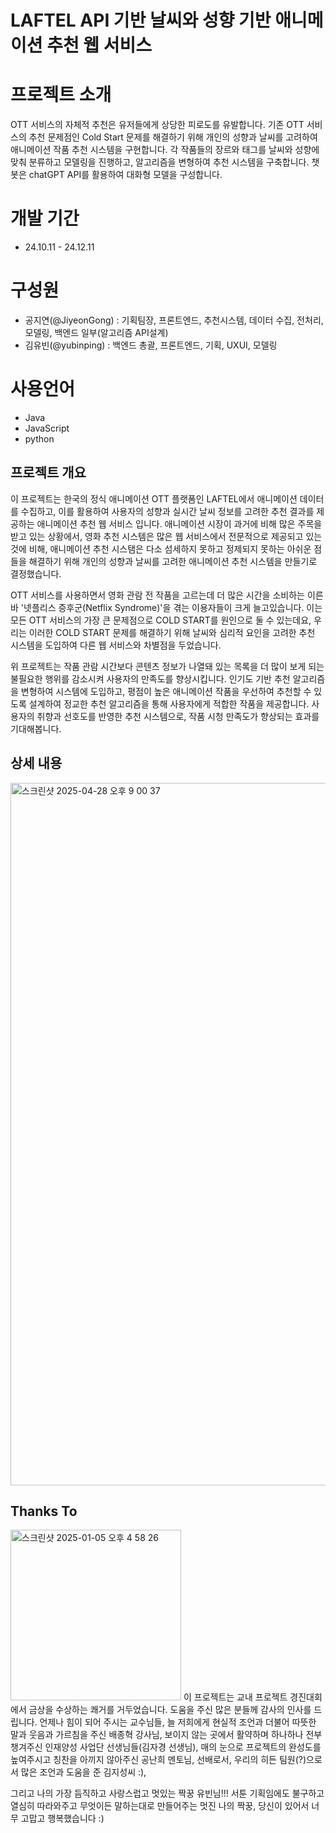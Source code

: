 # LAFTEL API 기반 날씨와 성향 기반 애니메이션 추천 웹 서비스

# 프로젝트 소개
OTT 서비스의 자체적 추천은 유저들에게 상당한 피로도를 유발합니다. 기존 OTT 서비스의 추천 문제점인 Cold Start 문제를 해결하기 위해 개인의 성향과 날씨를 고려하여 애니메이션 작품 추천 시스템을 구현합니다.
각 작품들의 장르와 태그를 날씨와 성향에 맞춰 분류하고 모델링을 진행하고, 알고리즘을 변형하여 추천 시스템을 구축합니다.
챗봇은 chatGPT API를 활용하여 대화형 모델을 구성합니다.

# 개발 기간
- 24.10.11 - 24.12.11

# 구성원
* 공지연(@JiyeonGong) : 기획팀장, 프론트엔드, 추천시스템, 데이터 수집, 전처리, 모델링, 백엔드 일부(알고리즘 API설계)
* 김유빈(@yubinping) : 백엔드 총괄, 프론트엔드, 기획, UXUI, 모델링

# 사용언어
- Java
- JavaScript
- python


## 프로젝트 개요

이 프로젝트는 한국의 정식 애니메이션 OTT 플랫폼인 LAFTEL에서 애니메이션 데이터를 수집하고, 이를 활용하여 사용자의 성향과 실시간 날씨 정보를 고려한 추천 결과를 제공하는 애니메이션 추천 웹 서비스 입니다.
애니메이션 시장이 과거에 비해 많은 주목을 받고 있는 상황에서, 영화 추천 시스템은 많은 웹 서비스에서 전문적으로 제공되고 있는 것에 비해, 애니메이션 추천 시스탬은 다소 섬세하지 못하고 정제되지 못하는 아쉬운 점들을 해결하기 위해 개인의 성향과 날씨를 고려한 애니메이션 추천 시스템을 만들기로 결정했습니다.

OTT 서비스를 사용하면서 영화 관람 전 작품을 고르는데 더 많은 시간을 소비하는 이른바 '넷플리스 증후군(Netflix Syndrome)'을 겪는 이용자들이 크게 늘고있습니다. 이는 모든 OTT 서비스의 가장 큰 문제점으로 COLD START를 원인으로 둘 수 있는데요, 우리는 이러한 COLD START 문제를 해결하기 위해 날씨와 심리적 요인을 고려한 추천 시스템을 도입하여 다른 웹 서비스와 차별점을 두었습니다.

위 프로젝트는 작품 관람 시간보다 콘텐츠 정보가 나열돼 있는 목록을 더 많이 보게 되는 불필요한 행위를 감소시켜 사용자의 만족도를 향상시킵니다.
인기도 기반 추천 알고리즘을 변형하여 시스템에 도입하고, 평점이 높은 애니메이션 작품을 우선하여 추천할 수 있도록 설계하여 정교한 추천 알고리즘을 통해 사용자에게 적합한 작품을 제공합니다. 사용자의 취향과 선호도를 반영한 추천 시스템으로, 작품 시청 만족도가 향상되는 효과를 기대해봅니다.

## 상세 내용

<img width="1124" alt="스크린샷 2025-04-28 오후 9 00 37" src="https://github.com/user-attachments/assets/717d6be2-6286-4537-beeb-d688fdf5772a" />


## Thanks To 
<img width="273" alt="스크린샷 2025-01-05 오후 4 58 26" src="https://github.com/user-attachments/assets/23b54343-3508-4de0-8ff2-6082acb6d0a5" />
이 프로젝트는 교내 프로젝트 경진대회에서 금상을 수상하는 쾌거를 거두었습니다. 
도움을 주신 많은 분들께 감사의 인사를 드립니다.
언제나 힘이 되어 주시는 교수님들,
늘 저희에게 현실적 조언과 더불어 따뜻한 말과 웃음과 가르침을 주신 배종혁 강사님,
보이지 않는 곳에서 활약하며 하나하나 전부 챙겨주신 인재양성 사업단 선생님들(김자경 선생님),
매의 눈으로 프로젝트의 완성도를 높여주시고 칭찬을 아끼지 않아주신 공난희 멘토님,
선배로서, 우리의 히든 팀원(?)으로서 많은 조언과 도움을 준 김지성씨 :),

그리고 나의 가장 듬직하고 사랑스럽고 멋있는 짝꿍 유빈님!!!
서툰 기획임에도 불구하고 열심히 따라와주고 무엇이든 말하는대로 만들어주는 멋진 나의 짝꿍, 당신이 있어서 너무 고맙고 행복했습니다 :)








